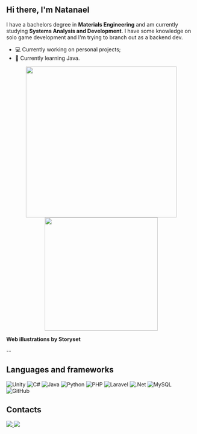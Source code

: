 ## Hi there, I'm Natanael
I have a bachelors degree in **Materials Engineering** and am currently studying **Systems Analysis and Development**. I have some knowledge on solo game development and I'm trying to branch out as a backend dev.

- 💻 Currently working on personal projects;
- 📖 Currently learning Java.

<p  align="center"><a>
  <img height=400 align="center" src="https://github.com/Riko07br/Riko07br/assets/65051970/5fb2c81a-697e-4629-8bf8-b8a063ab7669" />
</a>
<a href="https://github.com/anuraghazra/convoychat">
  <img height=300 align="center" src="https://github-readme-stats.vercel.app/api/top-langs/?username=riko07br&hide_progress=false&bg_color=1F1F21&title_color=F8F4F9&text_color=D78A2C&card_width=250" />
</a></p>
<b>Web illustrations by Storyset</b>

--
## Languages and frameworks
![Unity](https://img.shields.io/badge/unity-%23000000.svg?style=for-the-badge&logo=unity&logoColor=white)
![C#](https://img.shields.io/badge/c%23-%23239120.svg?style=for-the-badge&logo=csharp&logoColor=white)
![Java](https://img.shields.io/badge/java-%23ED8B00.svg?style=for-the-badge&logo=openjdk&logoColor=white)
![Python](https://img.shields.io/badge/python-3670A0?style=for-the-badge&logo=python&logoColor=ffdd54)
![PHP](https://img.shields.io/badge/php-%23777BB4.svg?style=for-the-badge&logo=php&logoColor=white)
![Laravel](https://img.shields.io/badge/laravel-%23FF2D20.svg?style=for-the-badge&logo=laravel&logoColor=white)
![.Net](https://img.shields.io/badge/.NET-5C2D91?style=for-the-badge&logo=.net&logoColor=white)
![MySQL](https://img.shields.io/badge/mysql-%2300f.svg?style=for-the-badge&logo=mysql&logoColor=white)
![GitHub](https://img.shields.io/badge/github-%23121011.svg?style=for-the-badge&logo=github&logoColor=white)

## Contacts
<a href="mailto:f.natanael.felix.b@gmail.com">
<img src="https://img.shields.io/badge/Gmail-D14836?style=for-the-badge&logo=gmail&logoColor=white" />
</a>
<a href="https://www.linkedin.com/in/francisco-natanael-felix-barbosa-92552510b/">
<img src="https://img.shields.io/badge/linkedin-%230077B5.svg?style=for-the-badge&logo=linkedin&logoColor=white" />
</a>

